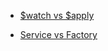 * [$watch vs $apply](http://stackoverflow.com/questions/15112584/angularjs-using-scope-watch-and-scope-apply)

* [Service vs Factory](http://stackoverflow.com/questions/14324451/angular-service-vs-angular-factory)

